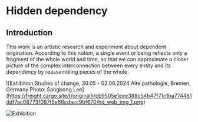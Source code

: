 # Hidden dependency
## Introduction

This work is an artistic research and experiment about dependent origination. According to this notion, a single event or being reflects only a fragment of the whole world and time, so that we can approximate a closer picture of the complex interconnection between every entity and its dependency by reassembling pieces of the whole.

![Exhibition,Studies of change, 30.05 - 02.06.2024 Alte pathologie, Bremen, Germany Photo: Sangbong Lee] 
(https://freight.cargo.site/t/original/i/cb9505e1eee388c54b47f71c1ba774481ddf7ac08773f087f5e66cdacc9bf670/hd_web_img_1.png)

![Exhibition](https://freight.cargo.site/w/500/i/cb9505e1eee388c54b47f71c1ba774481ddf7ac08773f087f5e66cdacc9bf670/hd_web_img_1.png)